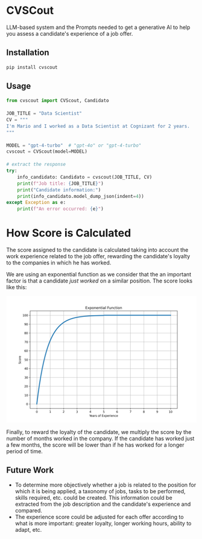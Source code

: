 # CVSCout

LLM-based system and the Prompts needed to get a generative AI to help you assess a candidate's experience of a job offer.

## Installation

```bash
pip install cvscout
```

## Usage

```python
from cvscout import CVScout, Candidato

JOB_TITLE = "Data Scientist"
CV = """
I'm Mario and I worked as a Data Scientist at Cognizant for 2 years.
"""

MODEL = "gpt-4-turbo"  # "gpt-4o" or "gpt-4-turbo"
cvscout = CVScout(model=MODEL)

# extract the response
try:
    info_candidato: Candidato = cvscout(JOB_TITLE, CV)
    print(f"Job title: {JOB_TITLE}")
    print("Candidate information:")
    print(info_candidato.model_dump_json(indent=4))
except Exception as e:
    print(f"An error occurred: {e}")
```

# How Score is Calculated

The score assigned to the candidate is calculated taking into account the work experience related to the job offer, rewarding the candidate's loyalty to the companies in which he has worked.

We are using an exponential function as we consider that the an important factor is that a candidate *just worked* on a similar position. The score looks like this:

![Scoring function](https://github.com/MarioProjects/cvscout/blob/main/misc/scoring_function.png?raw=True)

Finally, to reward the loyalty of the candidate, we multiply the score by the number of months worked in the company.
If the candidate has worked just a few months, the score will be lower than if he has worked for a longer period of time.

## Future Work

- To determine more objectively whether a job is related to the position for which it is being applied, a taxonomy of jobs, tasks to be performed, skills required, etc. could be created. This information could be extracted from the job description and the candidate's experience and compared.
- The experience score could be adjusted for each offer according to what is more important: greater loyalty, longer working hours, ability to adapt, etc.